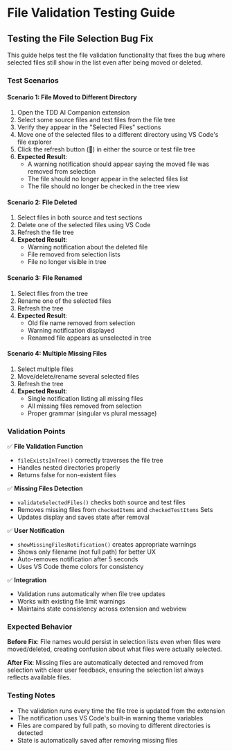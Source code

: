 # File Validation Testing Guide

## Testing the File Selection Bug Fix

This guide helps test the file validation functionality that fixes the bug where selected files still show in the list even after being moved or deleted.

### Test Scenarios

#### Scenario 1: File Moved to Different Directory

1. Open the TDD AI Companion extension
2. Select some source files and test files from the file tree
3. Verify they appear in the "Selected Files" sections
4. Move one of the selected files to a different directory using VS Code's file explorer
5. Click the refresh button (🔄) in either the source or test file tree
6. **Expected Result**:
   - A warning notification should appear saying the moved file was removed from selection
   - The file should no longer appear in the selected files list
   - The file should no longer be checked in the tree view

#### Scenario 2: File Deleted

1. Select files in both source and test sections
2. Delete one of the selected files using VS Code
3. Refresh the file tree
4. **Expected Result**:
   - Warning notification about the deleted file
   - File removed from selection lists
   - File no longer visible in tree

#### Scenario 3: File Renamed

1. Select files from the tree
2. Rename one of the selected files
3. Refresh the tree
4. **Expected Result**:
   - Old file name removed from selection
   - Warning notification displayed
   - Renamed file appears as unselected in tree

#### Scenario 4: Multiple Missing Files

1. Select multiple files
2. Move/delete/rename several selected files
3. Refresh the tree
4. **Expected Result**:
   - Single notification listing all missing files
   - All missing files removed from selection
   - Proper grammar (singular vs plural message)

### Validation Points

✅ **File Validation Function**

- `fileExistsInTree()` correctly traverses the file tree
- Handles nested directories properly
- Returns false for non-existent files

✅ **Missing Files Detection**

- `validateSelectedFiles()` checks both source and test files
- Removes missing files from `checkedItems` and `checkedTestItems` Sets
- Updates display and saves state after removal

✅ **User Notification**

- `showMissingFilesNotification()` creates appropriate warnings
- Shows only filename (not full path) for better UX
- Auto-removes notification after 5 seconds
- Uses VS Code theme colors for consistency

✅ **Integration**

- Validation runs automatically when file tree updates
- Works with existing file limit warnings
- Maintains state consistency across extension and webview

### Expected Behavior

**Before Fix**: File names would persist in selection lists even when files were moved/deleted, creating confusion about what files were actually selected.

**After Fix**: Missing files are automatically detected and removed from selection with clear user feedback, ensuring the selection list always reflects available files.

### Testing Notes

- The validation runs every time the file tree is updated from the extension
- The notification uses VS Code's built-in warning theme variables
- Files are compared by full path, so moving to different directories is detected
- State is automatically saved after removing missing files
